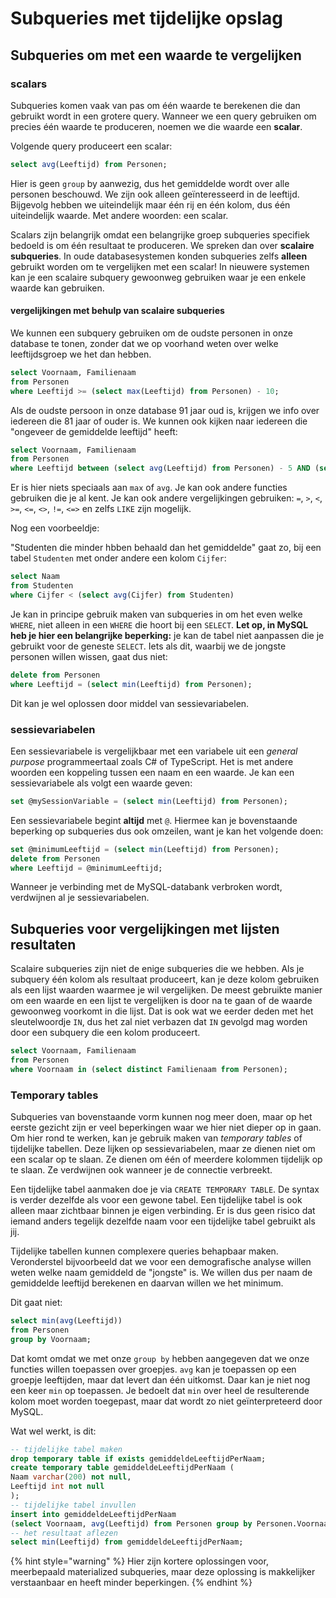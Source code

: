 # Subqueries met tijdelijke opslag

## Subqueries om met een waarde te vergelijken

### scalars

Subqueries komen vaak van pas om één waarde te berekenen die dan gebruikt wordt in een grotere query. Wanneer we een query gebruiken om precies één waarde te produceren, noemen we die waarde een **scalar**.

Volgende query produceert een scalar:

```sql
select avg(Leeftijd) from Personen;
```

Hier is geen `group` by aanwezig, dus het gemiddelde wordt over alle personen beschouwd. We zijn ook alleen geïnteresseerd in de leeftijd. Bijgevolg hebben we uiteindelijk maar één rij en één kolom, dus één uiteindelijk waarde. Met andere woorden: een scalar.

Scalars zijn belangrijk omdat een belangrijke groep subqueries specifiek bedoeld is om één resultaat te produceren. We spreken dan over **scalaire subqueries**. In oude databasesystemen konden subqueries zelfs **alleen** gebruikt worden om te vergelijken met een scalar! In nieuwere systemen kan je een scalaire subquery gewoonweg gebruiken waar je een enkele waarde kan gebruiken.

#### vergelijkingen met behulp van scalaire subqueries

We kunnen een subquery gebruiken om de oudste personen in onze database te tonen, zonder dat we op voorhand weten over welke leeftijdsgroep we het dan hebben.

```sql
select Voornaam, Familienaam
from Personen
where Leeftijd >= (select max(Leeftijd) from Personen) - 10;
```

Als de oudste persoon in onze database 91 jaar oud is, krijgen we info over iedereen die 81 jaar of ouder is. We kunnen ook kijken naar iedereen die "ongeveer de gemiddelde leeftijd" heeft:

```sql
select Voornaam, Familienaam
from Personen
where Leeftijd between (select avg(Leeftijd) from Personen) - 5 AND (select avg(Leeftijd) from Personen) + 5;
```

Er is hier niets speciaals aan `max` of `avg`. Je kan ook andere functies gebruiken die je al kent. Je kan ook andere vergelijkingen gebruiken: `=`, `>`, `<`, `>=`, `<=`, `<>`, `!=`, `<=>` en zelfs `LIKE` zijn mogelijk.

Nog een voorbeeldje:

"Studenten die minder hbben behaald dan het gemiddelde" gaat zo, bij een tabel `Studenten` met onder andere een kolom `Cijfer`:

```sql
select Naam
from Studenten
where Cijfer < (select avg(Cijfer) from Studenten)
```

Je kan in principe gebruik maken van subqueries in om het even welke `WHERE`, niet alleen in een `WHERE` die hoort bij een `SELECT`. **Let op, in MySQL heb je hier een belangrijke beperking:** je kan de tabel niet aanpassen die je gebruikt voor de geneste `SELECT`. Iets als dit, waarbij we de jongste personen willen wissen, gaat dus niet:

```sql
delete from Personen
where Leeftijd = (select min(Leeftijd) from Personen);
```

Dit kan je wel oplossen door middel van sessievariabelen.

### sessievariabelen

Een sessievariabele is vergelijkbaar met een variabele uit een _general purpose_ programmeertaal zoals C# of TypeScript. Het is met andere woorden een koppeling tussen een naam en een waarde. Je kan een sessievariabele als volgt een waarde geven:

```sql
set @mySessionVariable = (select min(Leeftijd) from Personen);
```

Een sessievariabele begint **altijd** met `@`. Hiermee kan je bovenstaande beperking op subqueries dus ook omzeilen, want je kan het volgende doen:

```sql
set @minimumLeeftijd = (select min(Leeftijd) from Personen);
delete from Personen
where Leeftijd = @minimumLeeftijd;
```

Wanneer je verbinding met de MySQL-databank verbroken wordt, verdwijnen al je sessievariabelen.

## Subqueries voor vergelijkingen met lijsten resultaten

Scalaire subqueries zijn niet de enige subqueries die we hebben. Als je subquery één kolom als resultaat produceert, kan je deze kolom gebruiken als een lijst waarden waarmee je wil vergelijken. De meest gebruikte manier om een waarde en een lijst te vergelijken is door na te gaan of de waarde gewoonweg voorkomt in die lijst. Dat is ook wat we eerder deden met het sleutelwoordje `IN`, dus het zal niet verbazen dat `IN` gevolgd mag worden door een subquery die een kolom produceert.

```sql
select Voornaam, Familienaam
from Personen
where Voornaam in (select distinct Familienaam from Personen);
```

### Temporary tables

Subqueries van bovenstaande vorm kunnen nog meer doen, maar op het eerste gezicht zijn er veel beperkingen waar we hier niet dieper op in gaan. Om hier rond te werken, kan je gebruik maken van _temporary tables_ of tijdelijke tabellen. Deze lijken op sessievariabelen, maar ze dienen niet om een scalar op te slaan. Ze dienen om één of meerdere kolommen tijdelijk op te slaan. Ze verdwijnen ook wanneer je de connectie verbreekt.

Een tijdelijke tabel aanmaken doe je via `CREATE TEMPORARY TABLE`. De syntax is verder dezelfde als voor een gewone tabel. Een tijdelijke tabel is ook alleen maar zichtbaar binnen je eigen verbinding. Er is dus geen risico dat iemand anders tegelijk dezelfde naam voor een tijdelijke tabel gebruikt als jij.

Tijdelijke tabellen kunnen complexere queries behapbaar maken. Veronderstel bijvoorbeeld dat we voor een demografische analyse willen weten welke naam gemiddeld de "jongste" is. We willen dus per naam de gemiddelde leeftijd berekenen en daarvan willen we het minimum.

Dit gaat niet:

```sql
select min(avg(Leeftijd))
from Personen
group by Voornaam;
```

Dat komt omdat we met onze `group by` hebben aangegeven dat we onze functies willen toepassen over groepjes. `avg` kan je toepassen op een groepje leeftijden, maar dat levert dan één uitkomst. Daar kan je niet nog een keer `min` op toepassen. Je bedoelt dat `min` over heel de resulterende kolom moet worden toegepast, maar dat wordt zo niet geïnterpreteerd door MySQL.

Wat wel werkt, is dit:

```sql
-- tijdelijke tabel maken
drop temporary table if exists gemiddeldeLeeftijdPerNaam;
create temporary table gemiddeldeLeeftijdPerNaam (
Naam varchar(200) not null,
Leeftijd int not null
);
-- tijdelijke tabel invullen
insert into gemiddeldeLeeftijdPerNaam
(select Voornaam, avg(Leeftijd) from Personen group by Personen.Voornaam);
-- het resultaat aflezen
select min(Leeftijd) from gemiddeldeLeeftijdPerNaam;
```

{% hint style="warning" %}
Hier zijn kortere oplossingen voor, meerbepaald materialized subqueries, maar deze oplossing is makkelijker verstaanbaar en heeft minder beperkingen.
{% endhint %}
